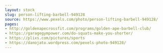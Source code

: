 ```yaml
---
layout: stock
slug: person-lifting-barbell-949128
source: https://www.pexels.com/photo/person-lifting-barbell-949128/
pages:
- http://goldenapecrossfit.com/programs/golden-ape-barbell-club/
- https://garagegympower.com/do-squats-make-you-shorter/
- https://plixs.com/pictures/sports
- https://danojato.wordpress.com/pexels-photo-949128/
---
```

